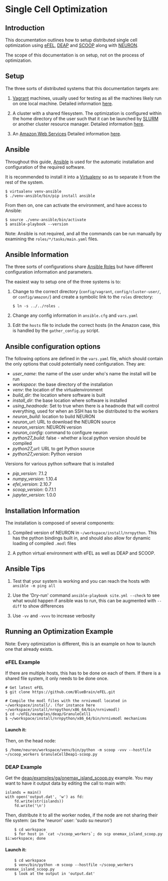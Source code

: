 # Single Cell Optimization

## Introduction

This documentation outlines how to setup distributed single cell optimization
using [eFEL](https://github.com/BlueBrain/eFEL), [DEAP](http://deap.readthedocs.org/en/master/)
and [SCOOP](scoop.readthedocs.org) along with [NEURON](www.neuron.yale.edu).

The scope of this documentation is on setup, not on the process of
optimization.

## Setup

The three sorts of distributed systems that this documentation targets are:

1. [Vagrant](https://www.vagrantup.com/) machines, usually used for testing
  as all the machines likely run on one local machine.  Detailed
  information [here](config/vagrant/README.md).

2. A cluster with a shared filesystem.  The optimization is configured
  within the home directory of the user such that it can be launched by
  [SLURM](https://computing.llnl.gov/linux/slurm/) or another cluster
  resource manager.  Detailed information [here](config/cluster-user/README.md).

3. An [Amazon Web Services](https://aws.amazon.com/) Detailed
  information [here](config/amazon/README.md).


## Ansible

Throughout this guide, [Ansible](http://www.ansible.com/) is used for the
automatic installation and configuration of the required software.

It is recommended to install it into a [Virtualenv](https://virtualenv.readthedocs.org/en/latest/)
so as to separate it from the rest of the system.
```
$ virtualenv venv-ansible
$ ./venv-ansible/bin/pip install ansible
```

From then on, one can activate the environment, and have access to Ansible:
```
$ source ./venv-ansible/bin/activate
$ ansible-playbook --version
```

Note: Ansible is not required, and all the commands can be run manually by
examining the `roles/*/tasks/main.yaml` files.


## Ansible Information

The three sorts of configurations share [Ansible Roles](http://docs.ansible.com/ansible/playbooks_roles.html#roles) but have different configuration information and parameters.

The easiest way to setup one of the three systems is to:

1. Change to the correct directory (`config/vagrant`, `config/cluster-user/`, or
   `config/amazon/`) and create a symbolic link to the `roles` directory:

   `$ ln -s ../../roles .`

2. Change any config information in `ansible.cfg` and `vars.yaml`

3. Edit the `hosts` file to include the correct hosts (in the Amazon case,
   this is handled by the `gather_config.py` script.


## Ansible configuration options

The following options are defined in the `vars.yaml` file, which should
contain the only options that could potentially need configuration.  They are:

- *user_name*: the name of the user under who's name the install will be run
- *workspace*: the base directory of the installation
- *venv*: the location of the virtualenvironment
- *build_dir*: the location where software is built
- *install_dir*: the base location where software is installed
- *using_headnode*: Set to true when there is a headnode that will control
  everything, used for when an SSH has to be distributed to the workers
- *neuron_build*: location to build NEURON
- *neuron_url*: URL to download the NEURON source
- *neuron_version*: NEURON version
- *neuron_config*: command to configure neuron
- *python27_build*: false - whether a local python version should be compiled
- *python27_url*: URL to get Python source
- *python27_version*: Python version

Versions for various python software that is installed
- *pip_version*: 7.1.2
- *numpy_version*: 1.10.4
- *efel_version*: 2.10.7
- *scoop_version*: 0.7.1.1
- *jupyter_version*: 1.0.0

## Installation Information

The installation is composed of several components:

1. Compiled version of NEURON in `~/workspace/install/nrnpython`.  This has
   the python bindings built in, and should also allow for dynamic loading of
   compiled `.modl` files

2. A python virtual environment with eFEL as well as DEAP and SCOOP.


## Ansible Tips

1. Test that your system is working and you can reach the hosts with `ansible -m ping all`

2. Use the 'Dry-run' command `ansible-playbook site.yml --check` to see what
   would happen if ansible was to run, this can be augmented with `--diff` to
   show differences

3. Use `-vv` and `-vvvv` to increase verbosity


## Running an Optimization Example

Note: Every optimization is different, this is an example on how to launch one
that already exists.

### eFEL Example

If there are multiple hosts, this has to be done on each of them.  If there is 
a shared file system, it only needs to be done once.
```
# Get latest eFEL
$ git clone https://github.com/BlueBrain/eFEL.git

# Compile the modl files with the nrnivmodl located in ~/workspace/install/. (for instance here ~/workspace/install/nrnpython/x86_64/bin/nrnivmodl)
$ cd ~/eFEL/examples/deap/GranuleCell1
$ ~/workspace/install/nrnpython/x86_64/bin/nrnivmodl mechanisms
```


#### Launch it:
Then, on the head node:
```
$ /home/neuron/workspace/venv/bin/python -m scoop -vvv --hostfile ~/scoop_workers GranuleCellDeap1-scoop.py
```
### DEAP Example

Get the [deap/examples/ga/onemax_island_scoop.py](https://github.com/DEAP/deap/blob/master/examples/ga/onemax_island_scoop.py) example.  You may want to
have it output data by editing the call to main with:

```
islands = main()
with open('output.dat', 'w') as fd:
    fd.write(str(islands))
    fd.write('\n')
```

Then, distribute it to all the worker nodes, if the node are not sharing their file system:
    (as the 'neuron' user: 'sudo su neuron')
```
    $ cd workspace
    $ for host in `cat ~/scoop_workers`; do scp onemax_island_scoop.py $i:workspace; done
```

#### Launch it:
```
    $ cd workspace
    $ venv/bin/python -m scoop --hostfile ~/scoop_workers onemax_island_scoop.py
    $ look at the output in 'output.dat'
```
